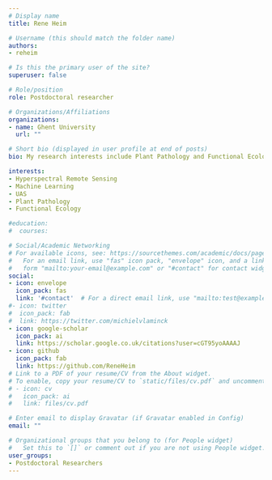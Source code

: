 ```yaml
---
# Display name
title: Rene Heim

# Username (this should match the folder name)
authors:
- reheim

# Is this the primary user of the site?
superuser: false

# Role/position
role: Postdoctoral researcher

# Organizations/Affiliations
organizations:
- name: Ghent University
  url: ""

# Short bio (displayed in user profile at end of posts)
bio: My research interests include Plant Pathology and Functional Ecology.

interests:
- Hyperspectral Remote Sensing
- Machine Learning
- UAS
- Plant Pathology
- Functional Ecology

#education:
#  courses:

# Social/Academic Networking
# For available icons, see: https://sourcethemes.com/academic/docs/page-builder/#icons
#   For an email link, use "fas" icon pack, "envelope" icon, and a link in the
#   form "mailto:your-email@example.com" or "#contact" for contact widget.
social:
- icon: envelope
  icon_pack: fas
  link: '#contact'  # For a direct email link, use "mailto:test@example.org".
#- icon: twitter
#  icon_pack: fab
#  link: https://twitter.com/michielvlaminck
- icon: google-scholar
  icon_pack: ai
  link: https://scholar.google.co.uk/citations?user=cGT95yoAAAAJ
- icon: github
  icon_pack: fab
  link: https://github.com/ReneHeim
# Link to a PDF of your resume/CV from the About widget.
# To enable, copy your resume/CV to `static/files/cv.pdf` and uncomment the lines below.
# - icon: cv
#   icon_pack: ai
#   link: files/cv.pdf

# Enter email to display Gravatar (if Gravatar enabled in Config)
email: ""

# Organizational groups that you belong to (for People widget)
#   Set this to `[]` or comment out if you are not using People widget.
user_groups:
- Postdoctoral Researchers
---
```


